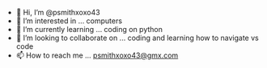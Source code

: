 - 👋 Hi, I’m @psmithxoxo43
- 👀 I’m interested in ... computers 
- 🌱 I’m currently learning ... coding on python
- 💞️ I’m looking to collaborate on ... coding and learning how to navigate vs code
- 📫 How to reach me ... psmithxoxo43@gmx.com

<!---
psmithxoxo43/psmithxoxo43 is a ✨ special ✨ repository because its `README.md` (this file) appears on your GitHub profile.
You can click the Preview link to take a look at your changes.
--->

